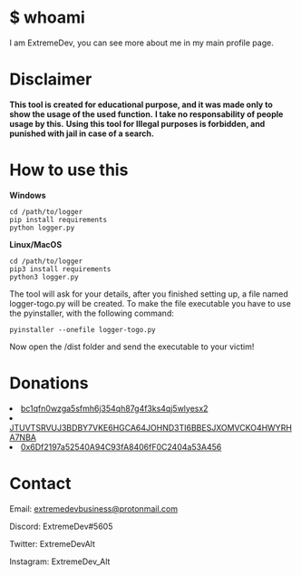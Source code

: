 # $ whoami

I am ExtremeDev, you can see more about me in my main profile page.

# Disclaimer

**This tool is created for educational purpose, and it was made only to show the usage of the used function.**
**I take no responsability of people usage by this.**
**Using this tool for Illegal purposes is forbidden, and punished with jail in case of a search.**

# How to use this

**Windows**

```Open a command prompt
cd /path/to/logger
pip install requirements
python logger.py
```

**Linux/MacOS**

```Open a terminal
cd /path/to/logger
pip3 install requirements
python3 logger.py
```

The tool will ask for your details, after you finished setting up, a file named logger-togo.py will be created.
To make the file executable you have to use the pyinstaller, with the following command:

```pip install pyinstaller
pyinstaller --onefile logger-togo.py
```

Now open the /dist folder and send the executable to your victim!

# Donations

<li><a href="https://bitcoin.com/">bc1qfn0wzga5sfmh6j354qh87g4f3ks4qj5wlyesx2</a></li>
<li><a href="https://www.algorand.com/">JTUVTSRVUJ3BDBY7VKE6HGCA64JOHND3TI6BBESJXOMVCKO4HWYRHA7NBA</a></li>
<li><a href="https://www.coindesk.com/price/ethereum">0x6Df2197a52540A94C93fA8406fF0C2404a53A456</a></li>

# Contact

Email: extremedevbusiness@protonmail.com 

Discord: ExtremeDev#5605

Twitter: ExtremeDevAlt

Instagram: ExtremeDev_Alt

